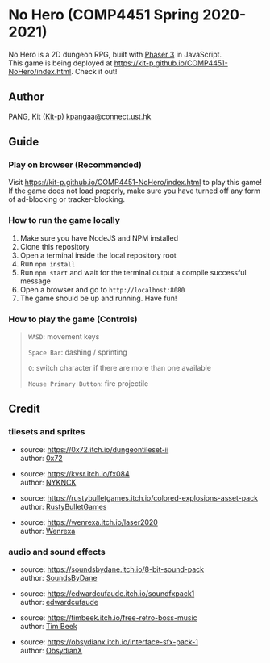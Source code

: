 # No Hero (COMP4451 Spring 2020-2021)

No Hero is a 2D dungeon RPG, built with [Phaser 3](https://phaser.io/) in JavaScript.  
This game is being deployed at <https://kit-p.github.io/COMP4451-NoHero/index.html>. Check it out!

## Author

PANG, Kit ([Kit-p](https://github.com/Kit-p)) <kpangaa@connect.ust.hk>

## Guide

### Play on browser (Recommended)

Visit <https://kit-p.github.io/COMP4451-NoHero/index.html> to play this game!  
If the game does not load properly, make sure you have turned off any form of ad-blocking or tracker-blocking.

### How to run the game locally

1. Make sure you have NodeJS and NPM installed
2. Clone this repository
3. Open a terminal inside the local repository root
4. Run `npm install`
5. Run `npm start` and wait for the terminal output a compile successful message
6. Open a browser and go to `http://localhost:8080`
7. The game should be up and running. Have fun!

### How to play the game (Controls)

> `WASD`: movement keys
>
> `Space Bar`: dashing / sprinting
>
> `Q`: switch character if there are more than one available
>
> `Mouse Primary Button`: fire projectile

## Credit

### tilesets and sprites

-   source: <https://0x72.itch.io/dungeontileset-ii>  
    author: [0x72](https://0x72.itch.io/)

-   source: <https://kvsr.itch.io/fx084>  
    author: [NYKNCK](https://kvsr.itch.io/)

-   source: <https://rustybulletgames.itch.io/colored-explosions-asset-pack>  
    author: [RustyBulletGames](https://rustybulletgames.itch.io/)

-   source: <https://wenrexa.itch.io/laser2020>  
    author: [Wenrexa](https://wenrexa.itch.io/)

### audio and sound effects

-   source: <https://soundsbydane.itch.io/8-bit-sound-pack>  
    author: [SoundsByDane](https://soundsbydane.itch.io/)

-   source: <https://edwardcufaude.itch.io/soundfxpack1>  
    author: [edwardcufaude](https://edwardcufaude.itch.io/)

-   source: <https://timbeek.itch.io/free-retro-boss-music>  
    author: [Tim Beek](https://timbeek.itch.io/)

-   source: <https://obsydianx.itch.io/interface-sfx-pack-1>  
    author: [ObsydianX](https://obsydianx.itch.io/)
